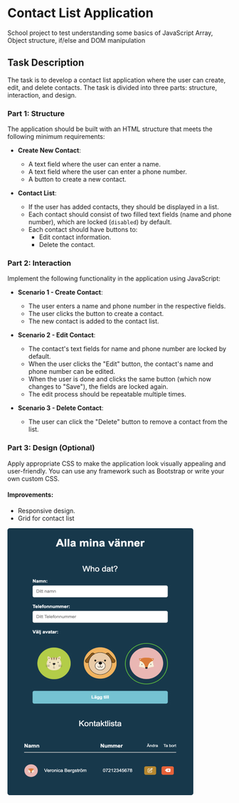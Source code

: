 # Contact List Application

School project to test understanding some basics of JavaScript
Array, Object structure, if/else and DOM manipulation

## Task Description

The task is to develop a contact list application where the user can create, edit, and delete contacts. The task is divided into three parts: structure, interaction, and design.

### Part 1: Structure

The application should be built with an HTML structure that meets the following minimum requirements:

- **Create New Contact**:

  - A text field where the user can enter a name.
  - A text field where the user can enter a phone number.
  - A button to create a new contact.

- **Contact List**:
  - If the user has added contacts, they should be displayed in a list.
  - Each contact should consist of two filled text fields (name and phone number), which are locked (`disabled`) by default.
  - Each contact should have buttons to:
    - Edit contact information.
    - Delete the contact.

### Part 2: Interaction

Implement the following functionality in the application using JavaScript:

- **Scenario 1 - Create Contact**:

  - The user enters a name and phone number in the respective fields.
  - The user clicks the button to create a contact.
  - The new contact is added to the contact list.

- **Scenario 2 - Edit Contact**:

  - The contact's text fields for name and phone number are locked by default.
  - When the user clicks the "Edit" button, the contact's name and phone number can be edited.
  - When the user is done and clicks the same button (which now changes to "Save"), the fields are locked again.
  - The edit process should be repeatable multiple times.

- **Scenario 3 - Delete Contact**:
  - The user can click the "Delete" button to remove a contact from the list.

### Part 3: Design (Optional)

Apply appropriate CSS to make the application look visually appealing and user-friendly. You can use any framework such as Bootstrap or write your own custom CSS.

#### Improvements:

- Responsive design.
- Grid for contact list

![app](assets/app.jpg)
